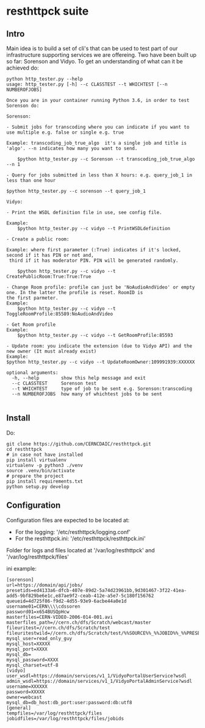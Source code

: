 # resthttpck suite

## Intro
Main idea is to build a set of cli's that can be used to test part of our infrastructure supporting services we are offereing. 
Two have been built up so far: Sorenson and Vidyo. To get an understanding of what can it be achieved do:

```
python http_tester.py --help
usage: http_tester.py [-h] --c CLASSTEST --t WHICHTEST [--n NUMBEROFJOBS]

Once you are in your container running Python 3.6, in order to test Sorenson do:

Sorenson:

- Submit jobs for transcoding where you can indicate if you want to use multiple e.g. false or single e.g. true

Example: transcoding_job_true_algo  it's a single job and title is 'algo'. --n indicates how many you want to send.

    $python http_tester.py --c Sorenson --t transcoding_job_true_algo --n 1

- Query for jobs submitted in less than X hours: e.g. query_job_1 in less than one hour

$python http_tester.py --c sorenson --t query_job_1

Vidyo:

- Print the WSDL definition file in use, see config file.

Example:
    $python http_tester.py --c vidyo --t PrintWSDLdefinition

- Create a public room:

Example: where first parameter (:True) indicates if it's locked, second if it has PIN or not and,
 third if it has moderator PIN. PIN will be generated randomly.

    $python http_tester.py --c vidyo --t CreatePublicRoom:True:True:True

- Change Room profile: profile can just be 'NoAudioAndVideo' or empty one. In the latter the profile is reset. RoomID is
the first parmeter.
Example:
    $python http_tester.py --c vidyo --t ToggleRoomProfile:85589:NoAudioAndVideo

- Get Room profile
Example:
    $python http_tester.py --c vidyo --t GetRoomProfile:85593

- Update room: you indicate the extension (due to Vidyo API) and the new owner (It must already exist)
Example:
$python http_tester.py --c vidyo --t UpdateRoomOwner:109991939:XXXXXX

optional arguments:
  -h, --help        show this help message and exit
  --c CLASSTEST     Sorenson test
  --t WHICHTEST     type of job to be sent e.g. Sorenson:transcoding
  --n NUMBEROFJOBS  how many of whichtest jobs to be sent
  
  ```

## Install

Do:
```
git clone https://github.com/CERNCDAIC/resthttpck.git
cd resthttpck
# in case not have installed
pip install virtualenv   
virtualenv -p python3 ./venv
source .venv/bin/activate
# prepare the project
pip install requirements.txt 
python setup.py develop
```
## Configuration

Configuration files are expected to be located at:
- For the logging: '/etc/resthttpck/logging.conf'
- For the resthttpck.ini: '/etc/resthttpck/resthttpck.ini'

Folder for logs and files located at '/var/log/resthttpck' and '/var/log/resthttpck/files'

ini example:
```
[sorenson]
url=https://domain/api/jobs/
presetids=ed4133a6-dfcb-407e-89d2-5a74d23961bb,9d301467-3f22-41ea-add5-9bf829be6e1c,e87ae9f2-ceab-412e-a5e7-5c180f156762
queueid=4d725f86-f9d2-4d55-93e9-6acbe44a0e1d
username01=CERN\\\\cdssoren
password01=x654BUSQpHcw
masterfiles=CERN-VIDEO-2006-014-001.avi
masterfiles_path=//cern.ch/dfs/Scratch/webcast/master
fileuritest=//cern.ch/dfs/Scratch/test
fileuritestwild=//cern.ch/dfs/Scratch/test/%%SOURCE%%_%%JOBID%%_%%PRESET%%
mysql_user=read_only_guy
mysql_host=XXXXX
mysql_port=XXXX
mysql_db=
mysql_password=XXXX
mysql_charset=utf-8
[vidyo]
user_wsdl=https://domain/services/v1_1/VidyoPortalUserService?wsdl
admin_wsdl=https://domain/services/v1_1/VidyoPortalAdminService?wsdl
username=XXXXXX
password=XXXXX
owner=webcast
mysql_db=db_host:db_port:user:password:db:utf8
[general]
tempfiles=/var/log/resthttpck/files
jobidfiles=/var/log/resthttpck/files/jobids
```
